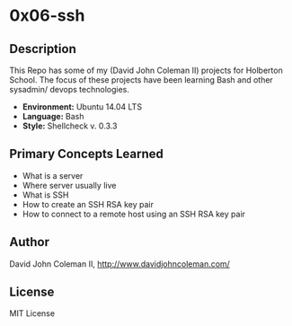 # 0x06-ssh

## Description

This Repo has some of my (David John Coleman II) projects for Holberton School.
The focus of these projects have been learning Bash and other sysadmin/ devops
technologies.

* __Environment:__ Ubuntu 14.04 LTS
* __Language:__ Bash
* __Style:__ Shellcheck v. 0.3.3

## Primary Concepts Learned

* What is a server
* Where server usually live
* What is SSH
* How to create an SSH RSA key pair
* How to connect to a remote host using an SSH RSA key pair

## Author

David John Coleman II, http://www.davidjohncoleman.com/

## License

MIT License

